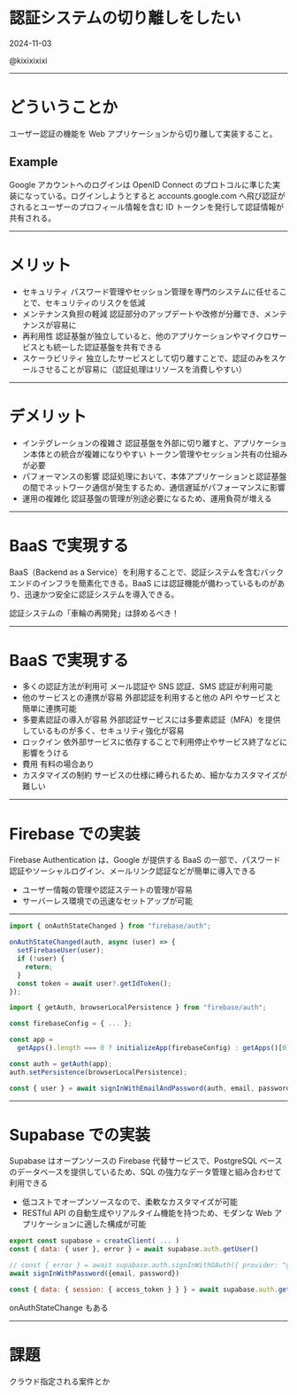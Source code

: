 # 認証システムの切り離しをしたい

2024-11-03

@kixixixixi

---

# どういうことか

ユーザー認証の機能を Web アプリケーションから切り離して実装すること。

## Example

Google アカウントへのログインは OpenID Connect のプロトコルに準じた実装になっている。ログインしようとすると accounts.google.com へ飛び認証がされるとユーザーのプロフィール情報を含む ID トークンを発行して認証情報が共有される。

---

# メリット

- セキュリティ
  パスワード管理やセッション管理を専門のシステムに任せることで、セキュリティのリスクを低減
- メンテナンス負担の軽減
  認証部分のアップデートや改修が分離でき、メンテナンスが容易に
- 再利用性
  認証基盤が独立していると、他のアプリケーションやマイクロサービスとも統一した認証基盤を共有できる
- スケーラビリティ
  独立したサービスとして切り離すことで、認証のみをスケールさせることが容易に（認証処理はリソースを消費しやすい）

---

# デメリット

- インテグレーションの複雑さ
  認証基盤を外部に切り離すと、アプリケーション本体との統合が複雑になりやすい
  トークン管理やセッション共有の仕組みが必要
- パフォーマンスの影響
  認証処理において、本体アプリケーションと認証基盤の間でネットワーク通信が発生するため、通信遅延がパフォーマンスに影響
- 運用の複雑化
  認証基盤の管理が別途必要になるため、運用負荷が増える

---

# BaaS で実現する

BaaS（Backend as a Service）を利用することで、認証システムを含むバックエンドのインフラを簡素化できる。BaaS には認証機能が備わっているものがあり、迅速かつ安全に認証システムを導入できる。

認証システムの「車輪の再開発」は辞めるべき！

---

# BaaS で実現する

- 多くの認証方法が利用可
  メール認証や SNS 認証、SMS 認証が利用可能
- 他のサービスとの連携が容易
  外部認証を利用すると他の API やサービスと簡単に連携可能
- 多要素認証の導入が容易
  外部認証サービスには多要素認証（MFA）を提供しているものが多く、セキュリティ強化が容易
- ロックイン
  依外部サービスに依存することで利用停止やサービス終了などに影響をうける
- 費用
  有料の場合あり
- カスタマイズの制約
  サービスの仕様に縛られるため、細かなカスタマイズが難しい

---

# Firebase での実装

Firebase Authentication は、Google が提供する BaaS の一部で、パスワード認証やソーシャルログイン、メールリンク認証などが簡単に導入できる

- ユーザー情報の管理や認証ステートの管理が容易
- サーバーレス環境での迅速なセットアップが可能

---

```js
import { onAuthStateChanged } from "firebase/auth";

onAuthStateChanged(auth, async (user) => {
  setFirebaseUser(user);
  if (!user) {
    return;
  }
  const token = await user?.getIdToken();
});

import { getAuth, browserLocalPersistence } from "firebase/auth";

const firebaseConfig = { ... };

const app =
  getApps().length === 0 ? initializeApp(firebaseConfig) : getApps()[0];

const auth = getAuth(app);
auth.setPersistence(browserLocalPersistence);

const { user } = await signInWithEmailAndPassword(auth, email, password);
```

---

# Supabase での実装

Supabase はオープンソースの Firebase 代替サービスで、PostgreSQL ベースのデータベースを提供しているため、SQL の強力なデータ管理と組み合わせて利用できる

- 低コストでオープンソースなので、柔軟なカスタマイズが可能
- RESTful API の自動生成やリアルタイム機能を持つため、モダンな Web アプリケーションに適した構成が可能

```js
export const supabase = createClient( ... )
const { data: { user }, error } = await supabase.auth.getUser()

// const { error } = await supabase.auth.signInWithOAuth({ provider: "github" });
await signInWithPassword({email, password})

const { data: { session: { access_token } } } = await supabase.auth.getSession()
```

onAuthStateChange もある

---

# 課題

クラウド指定される案件とか
